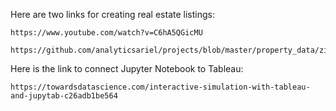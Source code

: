 Here are two links for creating real estate listings:

    https://www.youtube.com/watch?v=C6hA5QGicMU

    https://github.com/analyticsariel/projects/blob/master/property_data/zillow_property_search_detail_scrapeak.ipynb


Here is the link to connect Jupyter Notebook to Tableau:

    https://towardsdatascience.com/interactive-simulation-with-tableau-and-jupytab-c26adb1be564
